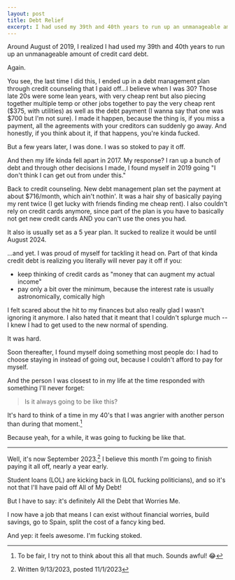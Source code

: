```yaml
---
layout: post
title: Debt Relief
excerpt: I had used my 39th and 40th years to run up an unmanageable amount of credit card debt. <p>Again.</p>
---
```


Around August of 2019, I realized I had used my 39th and 40th years to run up an unmanageable amount of credit card debt.

Again.

You see, the last time I did this, I ended up in a debt management plan through credit counseling that I paid off...I believe when I was 30? Those late 20s were some lean years, with very cheap rent but also piecing together multiple temp or other jobs together to pay the very cheap rent ($375, with utilities) as well as the debt payment (I wanna say that one was $700 but I'm not sure). I made it happen, because the thing is, if you miss a payment, all the agreements with your creditors can suddenly go away. And honestly, if you think about it, if that happens, you're kinda fucked.

But a few years later, I was done. I was so stoked to pay it off.

And then my life kinda fell apart in 2017. My response? I ran up a bunch of debt and through other decisions I made, I found myself in 2019 going "I don't think I can get out from under this."

Back to credit counseling. New debt management plan set the payment at about $716/month, which ain't nothin'. It was a hair shy of basically paying my rent twice (I get lucky with friends finding me cheap rent). I also couldn't rely on credit cards anymore, since part of the plan is you have to basically not get new credit cards AND you can't use the ones you had.

It also is usually set as a 5 year plan. It sucked to realize it would be until August 2024.

...and yet. I was proud of myself for tackling it head on. Part of that kinda credit debt is realizing you literally will never pay it off if you:

- keep thinking of credit cards as "money that can augment my actual income"
- pay only a bit over the minimum, because the interest rate is usually astronomically, comically high

I felt scared about the hit to my finances but also really glad I wasn't ignoring it anymore. I also hated that it meant that I couldn't splurge much -- I knew I had to get used to the new normal of spending.

It was hard.

Soon thereafter, I found myself doing something most people do: I had to choose staying in instead of going out, because I couldn't afford to pay for myself.

And the person I was closest to in my life at the time responded with something I'll never forget:

> Is it always going to be like this?

It's hard to think of a time in my 40's that I was angrier with another person than during that moment.[^1]

Because yeah, for a while, it was going to fucking be like that.

---

Well, it's now September 2023.[^2] I believe this month I'm going to finish paying it all off, nearly a year early.

Student loans (LOL) are kicking back in (LOL fucking politicians), and so it's not that I'll have paid off All of My Debt!

But I have to say: it's definitely All the Debt that Worries Me.

I now have a job that means I can exist without financial worries, build savings, go to Spain, split the cost of a fancy king bed.

And yep: it feels awesome. I'm fucking stoked.

[^1]: To be fair, I try not to think about this all that much. Sounds awful! 😂
[^2]: Written 9/13/2023, posted 11/1/2023
